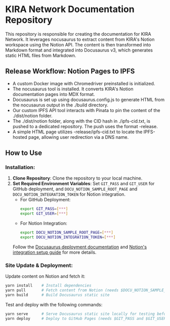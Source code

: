# KIRA Network Documentation Repository

This repository is responsible for creating the documentation for KIRA Network. It leverages nocusaurus to extract content from KIRA's Notion workspace using the Notion API. The content is then transformed into Markdown format and integrated into Docusaurus v3, which generates static HTML files from Markdown.

## Release Workflow: Notion Pages to IPFS

- A custom Docker image with Chromedriver preinstalled is initialized.
- The nocusaurus tool is installed. It converts KIRA's Notion documentation pages into MDX format.
- Docusaurus is set up using docusaurus.config.js to generate HTML from the nocusaurus output in the ./build directory.
- Our custom IPFS API tool interacts with Pinata to pin the content of the ./dist/notion folder.
- The ./dist/notion folder, along with the CID hash in ./ipfs-cid.txt, is pushed to a dedicated repository. The push uses the format <branch>-release.
- A simple HTML page utilizes <branch>-release/ipfs-cid.txt to locate the IPFS-hosted page, allowing user redirection via a DNS name.

## How to Use

### Installation:

1. **Clone Repository**: Clone the repository to your local machine.
2. **Set Required Environment Variables**: Set `GIT_PASS` and `GIT_USER` for GitHub deployment, and `DOCU_NOTION_SAMPLE_ROOT_PAGE` and `DOCU_NOTION_INTEGRATION_TOKEN` for Notion integration.
   - For GitHub Deployment:
     ```bash
     export GIT_PASS=[***]
     export GIT_USER=[***]
     ```
   - For Notion Integration:
     ```bash
     export DOCU_NOTION_SAMPLE_ROOT_PAGE=[***]
     export DOCU_NOTION_INTEGRATION_TOKEN=[***]
     ```
   Follow the [Docusaurus deployment documentation](https://docusaurus.io/docs/deployment#environment-settings) and [Notion's integration setup guide](https://developers.notion.com/docs/create-a-notion-integration#give-your-integration-page-permissions) for more details.

### Site Update & Deployment:

Update content on Notion and fetch it: 

```bash
yarn install    # Install dependencies
yarn pull       # Fetch content from Notion (needs $DOCU_NOTION_SAMPLE_ROOT_PAGE and $DOCU_NOTION_INTEGRATION_TOKEN )
yarn build      # Build Docusaurus static site
```

Test and deploy with the following commands:

```bash
yarn serve      # Serve Docusaurus static site locally for testing before production deployment
yarn deploy     # Deploy to GitHub Pages (needs $GIT_PASS and $GIT_USER)
```